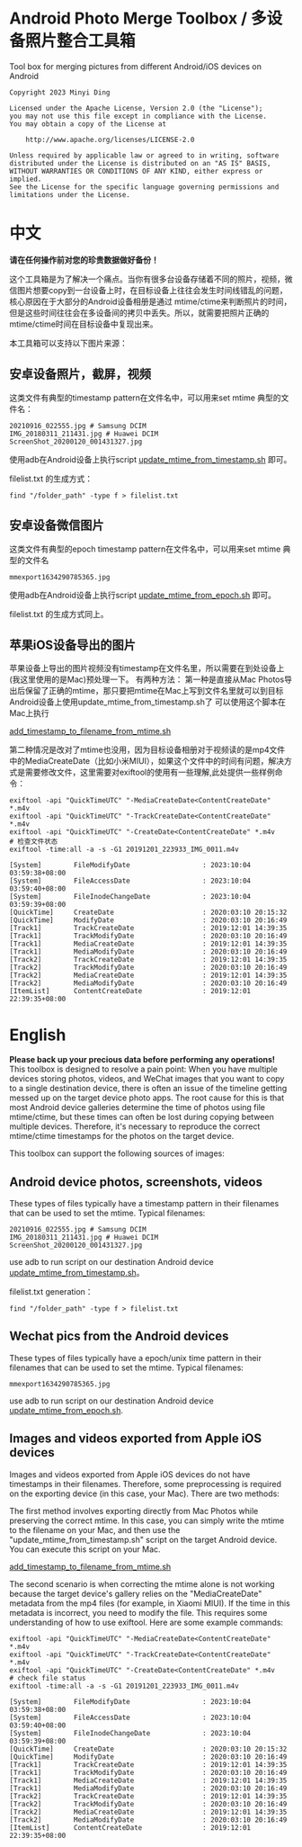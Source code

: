 # Android Photo Merge Toolbox / 多设备照片整合工具箱
Tool box for merging pictures from different Android/iOS devices on Android

```
Copyright 2023 Minyi Ding

Licensed under the Apache License, Version 2.0 (the "License");
you may not use this file except in compliance with the License.
You may obtain a copy of the License at

    http://www.apache.org/licenses/LICENSE-2.0

Unless required by applicable law or agreed to in writing, software
distributed under the License is distributed on an "AS IS" BASIS,
WITHOUT WARRANTIES OR CONDITIONS OF ANY KIND, either express or implied.
See the License for the specific language governing permissions and
limitations under the License.
```
# 中文
**请在任何操作前对您的珍贵数据做好备份！**

这个工具箱是为了解决一个痛点。当你有很多台设备存储着不同的照片，视频，微信图片想要copy到一台设备上时，在目标设备上往往会发生时间线错乱的问题，核心原因在于大部分的Android设备相册是通过 mtime/ctime来判断照片的时间，但是这些时间往往会在多设备间的拷贝中丢失。所以，就需要把照片正确的mtime/ctime时间在目标设备中复现出来。

本工具箱可以支持以下图片来源：
## 安卓设备照片，截屏，视频
这类文件有典型的timestamp pattern在文件名中，可以用来set mtime
典型的文件名：
```
20210916_022555.jpg # Samsung DCIM
IMG_20180311_211431.jpg # Huawei DCIM
ScreenShot_20200120_001431327.jpg
```
使用adb在Android设备上执行script [update_mtime_from_timestamp.sh](https://github.com/dingminyi/android_photo_merge_toolbox/blob/main/update_mtime_from_timestamp.sh) 即可。

filelist.txt 的生成方式：
```
find "/folder_path" -type f > filelist.txt
```

## 安卓设备微信图片
这类文件有典型的epoch timestamp pattern在文件名中，可以用来set mtime
典型的文件名
```
mmexport1634290785365.jpg
```
使用adb在Android设备上执行script [update_mtime_from_epoch.sh](https://github.com/dingminyi/android_photo_merge_toolbox/blob/main/update_mtime_from_epoch.sh) 即可。

filelist.txt 的生成方式同上。

## 苹果iOS设备导出的图片
苹果设备上导出的图片视频没有timestamp在文件名里，所以需要在到处设备上(我这里使用的是Mac)预处理一下。
有两种方法：
第一种是直接从Mac Photos导出后保留了正确的mtime，那只要把mtime在Mac上写到文件名里就可以到目标Android设备上使用update_mtime_from_timestamp.sh了
可以使用这个脚本在Mac上执行

[add_timestamp_to_filename_from_mtime.sh](https://github.com/dingminyi/android_photo_merge_toolbox/blob/main/add_timestamp_to_filename_from_mtime.sh)

第二种情况是改对了mtime也没用，因为目标设备相册对于视频读的是mp4文件中的MediaCreateDate（比如小米MIUI），如果这个文件中的时间有问题，解决方式是需要修改文件，这里需要对exiftool的使用有一些理解,此处提供一些样例命令：
```shell
exiftool -api "QuickTimeUTC" "-MediaCreateDate<ContentCreateDate" *.m4v
exiftool -api "QuickTimeUTC" "-TrackCreateDate<ContentCreateDate" *.m4v
exiftool -api "QuickTimeUTC" "-CreateDate<ContentCreateDate" *.m4v
# 检查文件状态
exiftool -time:all -a -s -G1 20191201_223933_IMG_0011.m4v

[System]        FileModifyDate                  : 2023:10:04 03:59:38+08:00
[System]        FileAccessDate                  : 2023:10:04 03:59:40+08:00
[System]        FileInodeChangeDate             : 2023:10:04 03:59:39+08:00
[QuickTime]     CreateDate                      : 2020:03:10 20:15:32
[QuickTime]     ModifyDate                      : 2020:03:10 20:16:49
[Track1]        TrackCreateDate                 : 2019:12:01 14:39:35
[Track1]        TrackModifyDate                 : 2020:03:10 20:16:49
[Track1]        MediaCreateDate                 : 2019:12:01 14:39:35
[Track1]        MediaModifyDate                 : 2020:03:10 20:16:49
[Track2]        TrackCreateDate                 : 2019:12:01 14:39:35
[Track2]        TrackModifyDate                 : 2020:03:10 20:16:49
[Track2]        MediaCreateDate                 : 2019:12:01 14:39:35
[Track2]        MediaModifyDate                 : 2020:03:10 20:16:49
[ItemList]      ContentCreateDate               : 2019:12:01 22:39:35+08:00
```

# English 
**Please back up your precious data before performing any operations!**
This toolbox is designed to resolve a pain point: When you have multiple devices storing photos, videos, and WeChat images that you want to copy to a single destination device, there is often an issue of the timeline getting messed up on the target device photo apps. The root cause for this is that most Android device galleries determine the time of photos using file mtime/ctime, but these times can often be lost during copying between multiple devices. Therefore, it's necessary to reproduce the correct mtime/ctime timestamps for the photos on the target device.

This toolbox can support the following sources of images:

## Android device photos, screenshots, videos
These types of files typically have a timestamp pattern in their filenames that can be used to set the mtime.
Typical filenames:
```
20210916_022555.jpg # Samsung DCIM
IMG_20180311_211431.jpg # Huawei DCIM
ScreenShot_20200120_001431327.jpg
```
use adb to run script on our destination Android device [update_mtime_from_timestamp.sh](https://github.com/dingminyi/android_photo_merge_toolbox/blob/main/update_mtime_from_timestamp.sh)。

filelist.txt generation：
```
find "/folder_path" -type f > filelist.txt
```

## Wechat pics from the Android devices
These types of files typically have a epoch/unix time pattern in their filenames that can be used to set the mtime.
Typical filenames:
```
mmexport1634290785365.jpg
```
use adb to run script on our destination Android device [update_mtime_from_epoch.sh](https://github.com/dingminyi/android_photo_merge_toolbox/blob/main/update_mtime_from_epoch.sh).


## Images and videos exported from Apple iOS devices

Images and videos exported from Apple iOS devices do not have timestamps in their filenames. Therefore, some preprocessing is required on the exporting device (in this case, your Mac). There are two methods:

The first method involves exporting directly from Mac Photos while preserving the correct mtime. In this case, you can simply write the mtime to the filename on your Mac, and then use the "update_mtime_from_timestamp.sh" script on the target Android device. You can execute this script on your Mac.

[add_timestamp_to_filename_from_mtime.sh](https://github.com/dingminyi/android_photo_merge_toolbox/blob/main/add_timestamp_to_filename_from_mtime.sh)

The second scenario is when correcting the mtime alone is not working because the target device's gallery relies on the "MediaCreateDate" metadata from the mp4 files (for example, in Xiaomi MIUI). If the time in this metadata is incorrect, you need to modify the file. This requires some understanding of how to use exiftool. Here are some example commands:
```shell
exiftool -api "QuickTimeUTC" "-MediaCreateDate<ContentCreateDate" *.m4v
exiftool -api "QuickTimeUTC" "-TrackCreateDate<ContentCreateDate" *.m4v
exiftool -api "QuickTimeUTC" "-CreateDate<ContentCreateDate" *.m4v
# check file status
exiftool -time:all -a -s -G1 20191201_223933_IMG_0011.m4v

[System]        FileModifyDate                  : 2023:10:04 03:59:38+08:00
[System]        FileAccessDate                  : 2023:10:04 03:59:40+08:00
[System]        FileInodeChangeDate             : 2023:10:04 03:59:39+08:00
[QuickTime]     CreateDate                      : 2020:03:10 20:15:32
[QuickTime]     ModifyDate                      : 2020:03:10 20:16:49
[Track1]        TrackCreateDate                 : 2019:12:01 14:39:35
[Track1]        TrackModifyDate                 : 2020:03:10 20:16:49
[Track1]        MediaCreateDate                 : 2019:12:01 14:39:35
[Track1]        MediaModifyDate                 : 2020:03:10 20:16:49
[Track2]        TrackCreateDate                 : 2019:12:01 14:39:35
[Track2]        TrackModifyDate                 : 2020:03:10 20:16:49
[Track2]        MediaCreateDate                 : 2019:12:01 14:39:35
[Track2]        MediaModifyDate                 : 2020:03:10 20:16:49
[ItemList]      ContentCreateDate               : 2019:12:01 22:39:35+08:00
```
